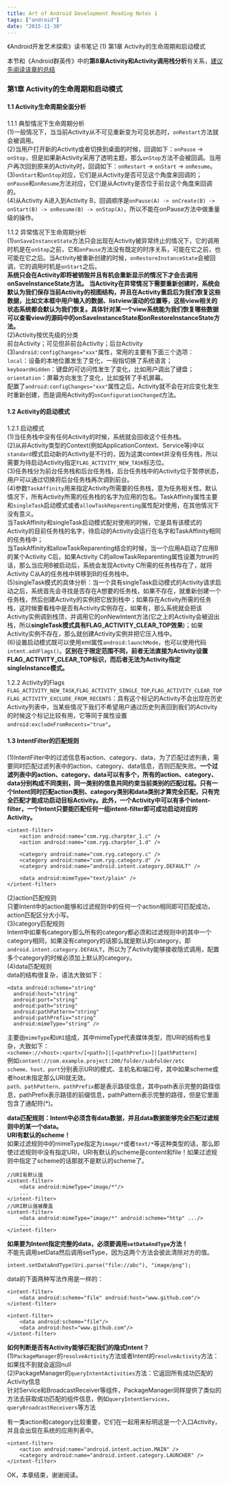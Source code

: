 ```yaml
---
title: Art of Android Development Reading Notes 1
tags: ["android"]
date: "2015-11-30"
---
```

《Android开发艺术探索》读书笔记 (1) 第1章 Activity的生命周期和启动模式 <!--more-->

本节和《Android群英传》中的**第8章Activity和Activity调用栈分析**有关系，[建议先阅读该章的总结](/blog/2015/11/28/android-heroes-reading-notes-4/)

### **第1章 Activity的生命周期和启动模式**
#### 1.1 Activity生命周期全面分析
1.1.1 典型情况下生命周期分析  
(1)一般情况下，当当前Activity从不可见重新变为可见状态时，`onRestart`方法就会被调用。  
(2)当用户打开新的Activity或者切换到桌面的时候，回调如下：`onPause` -> `onStop`，但是如果新Activity采用了透明主题，那么`onStop`方法不会被回调。当用户再次回到原来的Activity时，回调如下：`onRestart` -> `onStart` -> `onResume`。  
(3)`onStart`和`onStop`对应，它们是从Activity是否可见这个角度来回调的；`onPause`和`onResume`方法对应，它们是从Activity是否位于前台这个角度来回调的。  
(4)从Activity A进入到Activity B，回调顺序是`onPause(A) -> onCreate(B) -> onStart(B) -> onResume(B) -> onStop(A)`，所以不能在onPause方法中做重量级的操作。  

1.1.2 异常情况下生命周期分析  
(1)`onSaveInstanceState`方法只会出现在Activity被异常终止的情况下，它的调用时机是在`onStop`之前，它和`onPause`方法没有既定的时序关系，可能在它之前，也可能在它之后。当Activity被重新创建的时候，`onRestoreInstanceState`会被回调，它的调用时机是`onStart`之后。  
**系统只会在Activity即将被销毁并且有机会重新显示的情况下才会去调用onSaveInstanceState方法。**
**当Activity在异常情况下需要重新创建时，系统会默认为我们保存当前Activity的视图结构，并且在Activity重启后为我们恢复这些数据，比如文本框中用户输入的数据、listview滚动的位置等，这些view相关的状态系统都会默认为我们恢复。具体针对某一个view系统能为我们恢复哪些数据可以查看view的源码中的onSaveInstanceState和onRestoreInstanceState方法。**  
(2)Activity按优先级的分类  
前台Activity；可见但非前台Activity；后台Activity  
(3)`android:configChanges="xxx"`属性，常用的主要有下面三个选项：  
`local`：设备的本地位置发生了变化，一般指切换了系统语言；  
`keyboardHidden`：键盘的可访问性发生了变化，比如用户调出了键盘；  
`orientation`：屏幕方向发生了变化，比如旋转了手机屏幕。  
配置了`android:configChanges="xxx"`属性之后，Activity就不会在对应变化发生时重新创建，而是调用Activity的`onConfigurationChanged`方法。  

#### 1.2 Activity的启动模式
1.2.1 启动模式  
(1)当任务栈中没有任何Activity的时候，系统就会回收这个任务栈。  
(2)从非Activity类型的Context(例如ApplicationContext、Service等)中以`standard`模式启动新的Activity是不行的，因为这类context并没有任务栈，所以需要为待启动Activity指定`FLAG_ACTIVITY_NEW_TASK`标志位。  
(3)任务栈分为前台任务栈和后台任务栈，后台任务栈中的Activity位于暂停状态，用户可以通过切换将后台任务栈再次调到前台。  
(4)参数`TaskAffinity`用来指定Activity所需要的任务栈，意为任务相关性。默认情况下，所有Activity所需的任务栈的名字为应用的包名。TaskAffinity属性主要和`singleTask`启动模式或者`allowTaskReparenting`属性配对使用，在其他情况下没有意义。  
当TaskAffinity和singleTask启动模式配对使用的时候，它是具有该模式的Activity的目前任务栈的名字，待启动的Activity会运行在名字和TaskAffinity相同的任务栈中；  
当TaskAffinity和allowTaskReparenting结合的时候，当一个应用A启动了应用B的某个Activity C后，如果Activity C的allowTaskReparenting属性设置为true的话，那么当应用B被启动后，系统会发现Activity C所需的任务栈存在了，就将Activity C从A的任务栈中转移到B的任务栈中。  
(5)singleTask模式的具体分析：当一个具有singleTask启动模式的Activity请求启动之后，系统首先会寻找是否存在A想要的任务栈，如果不存在，就重新创建一个任务栈，然后创建Activity的实例把它放到栈中；如果存在Activity所需的任务栈，这时候要看栈中是否有Activity实例存在，如果有，那么系统就会把该Activity实例调到栈顶，并调用它的onNewIntent方法(它之上的Activity会被迫出栈，所以**singleTask模式具有FLAG_ACTIVITY_CLEAR_TOP效果**)；如果Activity实例不存在，那么就创建Activity实例并把它压入栈中。  
(6)设置启动模式既可以使用xml属性`android:launchMode`，也可以使用代码`intent.addFlags()`。**区别在于限定范围不同，前者无法直接为Activity设置FLAG_ACTIVITY_CLEAR_TOP标识，而后者无法为Activity指定singleInstance模式。**  

1.2.2 Activity的Flags  
`FLAG_ACTIVITY_NEW_TASK`,`FLAG_ACTIVITY_SINGLE_TOP`,`FLAG_ACTIVITY_CLEAR_TOP`
`FLAG_ACTIVITY_EXCLUDE_FROM_RECENTS`：具有这个标记的Activity不会出现在历史Activity列表中，当某些情况下我们不希望用户通过历史列表回到我们的Activity的时候这个标记比较有用，它等同于属性设置`android:excludeFromRecents="true"`。

#### 1.3 IntentFilter的匹配规则
(1)IntentFilter中的过滤信息有action、category、data，为了匹配过滤列表，需要同时匹配过滤列表中的action、category、data信息，否则匹配失败。**一个过滤列表中的action、category、data可以有多个，所有的action、category、data分别构成不同类别，同一类别的信息共同约束当前类别的匹配过程。只有一个Intent同时匹配action类别、category类别和data类别才算完全匹配，只有完全匹配才能成功启动目标Activity。此外，一个Activity中可以有多个intent-filter，一个Intent只要能匹配任何一组intent-filter即可成功启动对应的Activity。**
```
<intent-filter>
    <action android:name="com.ryg.charpter_1.c" />
    <action android:name="com.ryg.charpter_1.d" />

    <category android:name="com.ryg.category.c" />
    <category android:name="com.ryg.category.d" />
    <category android:name="android.intent.category.DEFAULT" />

    <data android:mimeType="text/plain" />
</intent-filter>
```
(2)action匹配规则  
只要Intent中的action能够和过滤规则中的任何一个action相同即可匹配成功，action匹配区分大小写。  
(3)category匹配规则  
Intent中如果有category那么所有的category都必须和过滤规则中的其中一个category相同，如果没有category的话那么就是默认的category，即`android.intent.category.DEFAULT`，所以为了Activity能够接收隐式调用，配置多个category的时候必须加上默认的category。  
(4)data匹配规则  
data的结构很复杂，语法大致如下：  
```
<data android:scheme="string"
  android:host="string"
  android:port="string"
  android:path="string"
  android:pathPattern="string"
  android:pathPrefix="string"
  android:mimeType="string" />
```
主要由`mimeType`和`URI`组成，其中mimeType代表媒体类型，而URI的结构也复杂，大致如下：    
`<scheme>://<host>:<port>/[<path>]|[<pathPrefix>]|[pathPattern]`  
例如`content://com.example.project:200/folder/subfolder/etc`  
`scheme、host、port`分别表示URI的模式、主机名和端口号，其中如果scheme或者host未指定那么URI就无效。  
`path、pathPattern、pathPrefix`都是表示路径信息，其中path表示完整的路径信息，pathPrefix表示路径的前缀信息，pathPattern表示完整的路径，但是它里面包含了通配符(*)。  

**data匹配规则：Intent中必须含有data数据，并且data数据能够完全匹配过滤规则中的某一个data。**  
**URI有默认的scheme！**  
如果过滤规则中的mimeType指定为`image/*`或者`text/*`等这种类型的话，那么即使过滤规则中没有指定URI，URI有默认的scheme是content和file！如果过滤规则中指定了scheme的话那就不是默认的scheme了。  
```
//URI有默认值
<intent-filter>
    <data android:mimeType="image/*"/>
    ...
</intent-filter>
//URI默认值被覆盖
<intent-filter>
    <data android:mimeType="image/*" android:scheme="http" .../>
    ...
</intent-filter>
```

**如果要为Intent指定完整的data，必须要调用`setDataAndType`方法！**  
不能先调用setData然后调用setType，因为这两个方法会彼此清除对方的值。  
```
intent.setDataAndType(Uri.parse("file://abc"), "image/png");
```

data的下面两种写法作用是一样的：
```
<intent-filter>
    <data android:scheme="file" android:host="www.github.com"/>
</intent-filter>

<intent-filter>
    <data android:scheme="file"/>
    <data android:host="www.github.com"/>
</intent-filter>
```

**如何判断是否有Activity能够匹配我们的隐式Intent？**  
(1)`PackageManager`的`resolveActivity`方法或者Intent的`resolveActivity`方法：如果找不到就会返回null  
(2)PackageManager的`queryIntentActivities`方法：它返回所有成功匹配的Activity信息  
针对Service和BroadcastReceiver等组件，PackageManager同样提供了类似的方法去获取成功匹配的组件信息，例如`queryIntentServices`、`queryBroadcastReceivers`等方法  

有一类action和category比较重要，它们在一起用来标明这是一个入口Activity，并且会出现在系统的应用列表中。
```
<intent-filter>
    <action android:name="android.intent.action.MAIN" />
    <category android:name="android.intent.category.LAUNCHER" />
</intent-filter>
```

OK，本章结束，谢谢阅读。
